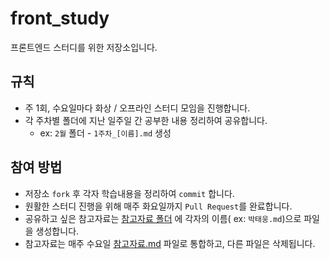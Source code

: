 # front_study

프론트엔드 스터디를 위한 저장소입니다.

## 규칙

- 주 1회, 수요일마다 화상 / 오프라인 스터디 모임을 진행합니다.
- 각 주차별 폴더에 지난 일주일 간 공부한 내용 정리하여 공유합니다.
  - ex: `2월` 폴더 - `1주차_[이름].md` 생성

## 참여 방법

- 저장소 `fork` 후 각자 학습내용을 정리하여 `commit` 합니다.
- 원활한 스터디 진행을 위해 매주 화요일까지 `Pull Request`를 완료합니다.
- 공유하고 싶은 참고자료는 [참고자료 폴더](./참고자료/) 에 각자의 이름( ex: `박태웅.md`)으로 파일을 생성합니다.
- 참고자료는 매주 수요일 [참고자료.md](./참고자료/참고자료.md) 파일로 통합하고, 다른 파일은 삭제됩니다.